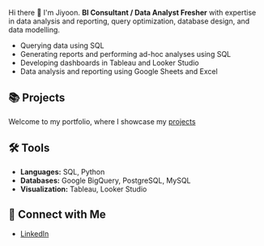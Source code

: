 Hi there 👋 I'm Jiyoon.
**BI Consultant / Data Analyst Fresher** with expertise in data analysis and reporting, query optimization, database design, and data modelling.

- Querying data using SQL  
- Generating reports and performing ad-hoc analyses using SQL  
- Developing dashboards in Tableau and Looker Studio  
- Data analysis and reporting using Google Sheets and Excel  



## 📚 Projects  
Welcome to my portfolio, where I showcase my [projects](https://github.com/jiyoonjane/Portfolio_guide)



## 🛠️ Tools
- **Languages:** SQL, Python  
- **Databases:** Google BigQuery, PostgreSQL, MySQL  
- **Visualization:** Tableau, Looker Studio  



## 🤝 Connect with Me
- [LinkedIn]([https://www.linkedin.com/in/yourprofile](https://www.linkedin.com/in/jiyoon-s-759273220/))  
 
 
